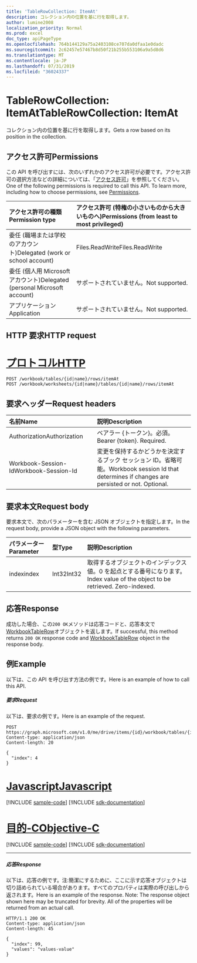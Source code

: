 ```yaml
---
title: 'TableRowCollection: ItemAt'
description: コレクション内の位置を基に行を取得します。
author: lumine2008
localization_priority: Normal
ms.prod: excel
doc_type: apiPageType
ms.openlocfilehash: 764b144129a75a2403108ce707da0dfaa1e0dadc
ms.sourcegitcommit: 2c62457e57467b8d50f21b255b553106a9a5d8d6
ms.translationtype: MT
ms.contentlocale: ja-JP
ms.lasthandoff: 07/31/2019
ms.locfileid: "36024337"
---
```

# <a name="tablerowcollection-itemat"></a><span data-ttu-id="21763-103">TableRowCollection: ItemAt</span><span class="sxs-lookup"><span data-stu-id="21763-103">TableRowCollection: ItemAt</span></span>

<span data-ttu-id="21763-104">コレクション内の位置を基に行を取得します。</span><span class="sxs-lookup"><span data-stu-id="21763-104">Gets a row based on its position in the collection.</span></span>
## <a name="permissions"></a><span data-ttu-id="21763-105">アクセス許可</span><span class="sxs-lookup"><span data-stu-id="21763-105">Permissions</span></span>
<span data-ttu-id="21763-p101">この API を呼び出すには、次のいずれかのアクセス許可が必要です。アクセス許可の選択方法などの詳細については、「[アクセス許可](/graph/permissions-reference)」を参照してください。</span><span class="sxs-lookup"><span data-stu-id="21763-p101">One of the following permissions is required to call this API. To learn more, including how to choose permissions, see [Permissions](/graph/permissions-reference).</span></span>

|<span data-ttu-id="21763-108">アクセス許可の種類</span><span class="sxs-lookup"><span data-stu-id="21763-108">Permission type</span></span>      | <span data-ttu-id="21763-109">アクセス許可 (特権の小さいものから大きいものへ)</span><span class="sxs-lookup"><span data-stu-id="21763-109">Permissions (from least to most privileged)</span></span>              |
|:--------------------|:---------------------------------------------------------|
|<span data-ttu-id="21763-110">委任 (職場または学校のアカウント)</span><span class="sxs-lookup"><span data-stu-id="21763-110">Delegated (work or school account)</span></span> | <span data-ttu-id="21763-111">Files.ReadWrite</span><span class="sxs-lookup"><span data-stu-id="21763-111">Files.ReadWrite</span></span>    |
|<span data-ttu-id="21763-112">委任 (個人用 Microsoft アカウント)</span><span class="sxs-lookup"><span data-stu-id="21763-112">Delegated (personal Microsoft account)</span></span> | <span data-ttu-id="21763-113">サポートされていません。</span><span class="sxs-lookup"><span data-stu-id="21763-113">Not supported.</span></span>    |
|<span data-ttu-id="21763-114">アプリケーション</span><span class="sxs-lookup"><span data-stu-id="21763-114">Application</span></span> | <span data-ttu-id="21763-115">サポートされていません。</span><span class="sxs-lookup"><span data-stu-id="21763-115">Not supported.</span></span> |

## <a name="http-request"></a><span data-ttu-id="21763-116">HTTP 要求</span><span class="sxs-lookup"><span data-stu-id="21763-116">HTTP request</span></span>

# <a name="httptabhttp"></a>[<span data-ttu-id="21763-117">プロトコル</span><span class="sxs-lookup"><span data-stu-id="21763-117">HTTP</span></span>](#tab/http)
<!-- { "blockType": "ignored" } -->
```http
POST /workbook/tables/{id|name}/rows/itemAt
POST /workbook/worksheets/{id|name}/tables/{id|name}/rows/itemAt

```
## <a name="request-headers"></a><span data-ttu-id="21763-118">要求ヘッダー</span><span class="sxs-lookup"><span data-stu-id="21763-118">Request headers</span></span>
| <span data-ttu-id="21763-119">名前</span><span class="sxs-lookup"><span data-stu-id="21763-119">Name</span></span>       | <span data-ttu-id="21763-120">説明</span><span class="sxs-lookup"><span data-stu-id="21763-120">Description</span></span>|
|:---------------|:----------|
| <span data-ttu-id="21763-121">Authorization</span><span class="sxs-lookup"><span data-stu-id="21763-121">Authorization</span></span>  | <span data-ttu-id="21763-p102">ベアラー {トークン}。必須。</span><span class="sxs-lookup"><span data-stu-id="21763-p102">Bearer {token}. Required.</span></span> |
| <span data-ttu-id="21763-124">Workbook-Session-Id</span><span class="sxs-lookup"><span data-stu-id="21763-124">Workbook-Session-Id</span></span>  | <span data-ttu-id="21763-p103">変更を保持するかどうかを決定するブック セッション ID。省略可能。</span><span class="sxs-lookup"><span data-stu-id="21763-p103">Workbook session Id that determines if changes are persisted or not. Optional.</span></span>|

## <a name="request-body"></a><span data-ttu-id="21763-127">要求本文</span><span class="sxs-lookup"><span data-stu-id="21763-127">Request body</span></span>
<span data-ttu-id="21763-128">要求本文で、次のパラメーターを含む JSON オブジェクトを指定します。</span><span class="sxs-lookup"><span data-stu-id="21763-128">In the request body, provide a JSON object with the following parameters.</span></span>

| <span data-ttu-id="21763-129">パラメーター</span><span class="sxs-lookup"><span data-stu-id="21763-129">Parameter</span></span>    | <span data-ttu-id="21763-130">型</span><span class="sxs-lookup"><span data-stu-id="21763-130">Type</span></span>   |<span data-ttu-id="21763-131">説明</span><span class="sxs-lookup"><span data-stu-id="21763-131">Description</span></span>|
|:---------------|:--------|:----------|
|<span data-ttu-id="21763-132">index</span><span class="sxs-lookup"><span data-stu-id="21763-132">index</span></span>|<span data-ttu-id="21763-133">Int32</span><span class="sxs-lookup"><span data-stu-id="21763-133">Int32</span></span>|<span data-ttu-id="21763-p104">取得するオブジェクトのインデックス値。0 を起点とする番号になります。</span><span class="sxs-lookup"><span data-stu-id="21763-p104">Index value of the object to be retrieved. Zero-indexed.</span></span>|

## <a name="response"></a><span data-ttu-id="21763-136">応答</span><span class="sxs-lookup"><span data-stu-id="21763-136">Response</span></span>

<span data-ttu-id="21763-137">成功した場合、この`200 OK`メソッドは応答コードと、応答本文で[WorkbookTableRow](../resources/tablerow.md)オブジェクトを返します。</span><span class="sxs-lookup"><span data-stu-id="21763-137">If successful, this method returns `200 OK` response code and [WorkbookTableRow](../resources/tablerow.md) object in the response body.</span></span>

## <a name="example"></a><span data-ttu-id="21763-138">例</span><span class="sxs-lookup"><span data-stu-id="21763-138">Example</span></span>
<span data-ttu-id="21763-139">以下は、この API を呼び出す方法の例です。</span><span class="sxs-lookup"><span data-stu-id="21763-139">Here is an example of how to call this API.</span></span>
##### <a name="request"></a><span data-ttu-id="21763-140">要求</span><span class="sxs-lookup"><span data-stu-id="21763-140">Request</span></span>
<span data-ttu-id="21763-141">以下は、要求の例です。</span><span class="sxs-lookup"><span data-stu-id="21763-141">Here is an example of the request.</span></span>
<!--{
  "blockType": "request",
  "isComposable": true,
  "name": "tablerowcollection_itemat",
  "idempotent": true,
  "@type": "requestBodyResourceFor.tablerowcollection_itemat"
}-->
```http
POST https://graph.microsoft.com/v1.0/me/drive/items/{id}/workbook/tables/{id|name}/rows/itemAt
Content-type: application/json
Content-length: 20

{
  "index": 4
}
```
# <a name="javascripttabjavascript"></a>[<span data-ttu-id="21763-142">Javascript</span><span class="sxs-lookup"><span data-stu-id="21763-142">Javascript</span></span>](#tab/javascript)
[!INCLUDE [sample-code](../includes/snippets/javascript/tablerowcollection-itemat-javascript-snippets.md)]
[!INCLUDE [sdk-documentation](../includes/snippets/snippets-sdk-documentation-link.md)]

# <a name="objective-ctabobjc"></a>[<span data-ttu-id="21763-143">目的-C</span><span class="sxs-lookup"><span data-stu-id="21763-143">Objective-C</span></span>](#tab/objc)
[!INCLUDE [sample-code](../includes/snippets/objc/tablerowcollection-itemat-objc-snippets.md)]
[!INCLUDE [sdk-documentation](../includes/snippets/snippets-sdk-documentation-link.md)]

---


##### <a name="response"></a><span data-ttu-id="21763-144">応答</span><span class="sxs-lookup"><span data-stu-id="21763-144">Response</span></span>
<span data-ttu-id="21763-p105">以下は、応答の例です。注:簡潔にするために、ここに示す応答オブジェクトは切り詰められている場合があります。すべてのプロパティは実際の呼び出しから返されます。</span><span class="sxs-lookup"><span data-stu-id="21763-p105">Here is an example of the response. Note: The response object shown here may be truncated for brevity. All of the properties will be returned from an actual call.</span></span>
<!-- {
  "blockType": "response",
  "truncated": true,
  "@odata.type": "microsoft.graph.workbookTableRow"
} -->
```http
HTTP/1.1 200 OK
Content-type: application/json
Content-length: 45

{
  "index": 99,
  "values": "values-value"
}
```

<!-- uuid: 8fcb5dbc-d5aa-4681-8e31-b001d5168d79
2015-10-25 14:57:30 UTC -->
<!-- {
  "type": "#page.annotation",
  "description": "TableRowCollection: ItemAt",
  "keywords": "",
  "section": "documentation",
  "tocPath": "",
  "suppressions": [
  ]
}-->
